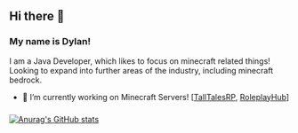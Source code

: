 ## Hi there 👋
### My name is Dylan!

I am a Java Developer, which likes to focus on minecraft related things!
Looking to expand into further areas of the industry, including minecraft bedrock. 

- 🔭 I’m currently working on Minecraft Servers! [[TallTalesRP](https://talltalesrp.net), [RoleplayHub](https://roleplayhub.com)]
###
###
###

[![Anurag's GitHub stats](https://github-readme-stats.vercel.app/api?username=instrumentalityi&count_private=true&include_all_commits=true&show_icons=true&theme=omni)](https://github.com/anuraghazra/github-readme-stats)

<!--
**DylanDeNewb/DylanDeNewb** is a ✨ _special_ ✨ repository because its `README.md` (this file) appears on your GitHub profile.

Here are some ideas to get you started:

- 🔭 I’m currently working on ...
- 🌱 I’m currently learning ...
- 👯 I’m looking to collaborate on ...
- 🤔 I’m looking for help with ...
- 💬 Ask me about ...
- 📫 How to reach me: ...
- 😄 Pronouns: ...
- ⚡ Fun fact: ...
-->
